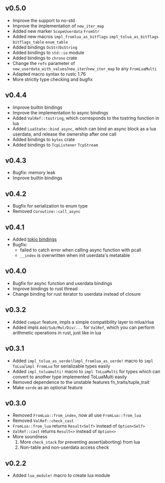 ## v0.5.0

- Improve the support to no-std
- Improve the implementation of `new_iter_map`
- Added new marker `ScopeUserdata` `FromStr`
- Added new macros `impl_fromlua_as_bitflags` `impl_tolua_as_bitflags` `bitflags_table` `enum_table`
- Added bindings `OsStr`/`OsString`
- Added bindings to `std::io` module
- Added bindings to `chrono` crate
- Change the `refs` parameter of `new_userdata_with_values`/`new_iter`/`new_iter_map` to any `FromLuaMulti`
- Adapted macro syntax to rustc 1.76
- More strictly type checking and bugfix

## v0.4.4

- Improve builtin bindings
- Improve the implementation to async bindings
- Added `ValRef::tostring`, which corresponds to the tostring function in lua
- Added `LuaState::bind_async`, which can bind an async block as a lua userdata, and release the ownership after one call
- Added bindings to `bytes` crate
- Added bindings to `TcpListener` `TcpStream`

## v0.4.3

- Bugfix: memory leak
- Improve builtin bindings

## v0.4.2

- Bugfix for serialization to enum type
- Removed `Coroutine::call_async`

## v0.4.1

- Added [tokio bindings](https://ezlua-types.vercel.app/modules/tokio.html)
- Bugfix:
  - failed to catch error when calling async function with pcall
  - `__index` is overwritten when init userdata's metatable 

## v0.4.0

- Bugfix for async function and userdata bindings
- Improve bindings to rust thread
- Change binding for rust iterator to userdata instead of closure

## v0.3.2

- Added `compat` feature, impls a simple compatibility layer to mlua/rlua
- Added impls `Add/Sub/Mul/Div/...` for `ValRef`, which you can perform arithmetic operations in rust, just like in lua

## v0.3.1

- Added `impl_tolua_as_serde!`/`impl_fromlua_as_serde!` macro to `impl ToLua`/`impl FromLua` for serializable types easily
- Added `impl_toluamulti!` macro to `impl ToLuaMulti` for types which can convert to another type implemented ToLuaMulti easily
- Removed dependence to the unstable features fn_traits/tuple_trait
- Make `serde` as an optional feature

## v0.3.0

- Removed `FromLua::from_index`, now all use `FromLua::from_lua`
- Removed `ValRef::check_cast`
- `FromLua::from_lua` returns `Result<Self>` instead of `Option<Self>`
- `ValRef::cast` returns `Result<>` instead of `Option<>`
- More soundness
  1. More `check_stack` for preventing assert(aborting) from lua
  2. Non-table and non-userdata access check

## v0.2.2

- Added `lua_module!` macro to create lua module